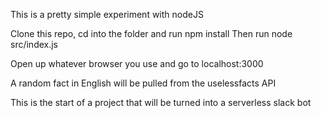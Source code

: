 This is a pretty simple experiment with nodeJS

Clone this repo, cd into the folder and run npm install
Then run node src/index.js

Open up whatever browser you use and go to localhost:3000

A random fact in English will be pulled from the uselessfacts API

This is the start of a project that will be turned into a serverless slack bot
